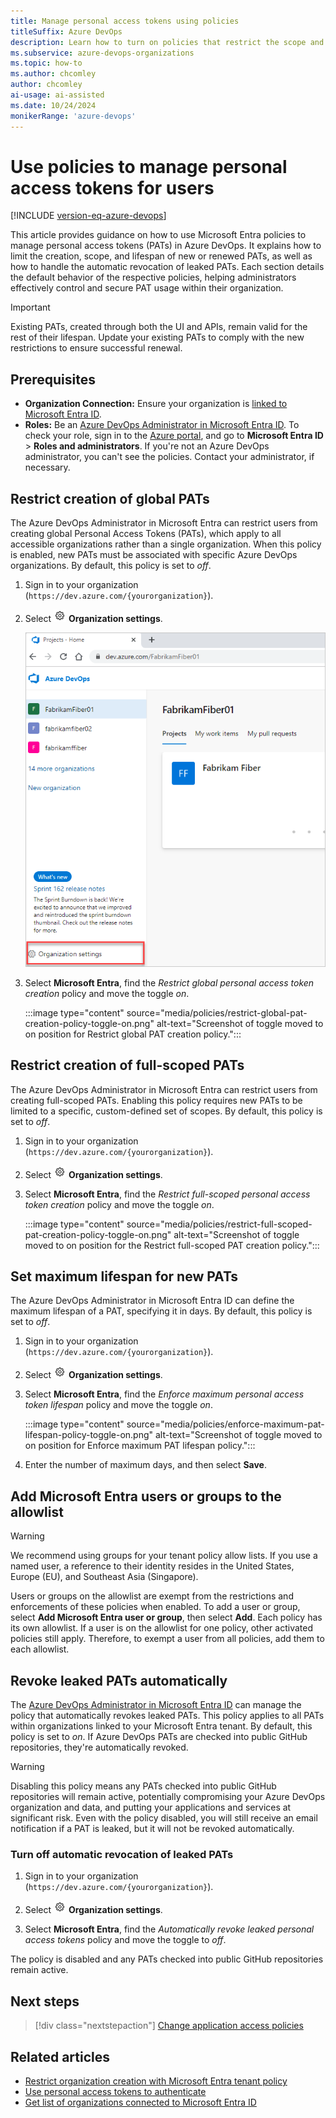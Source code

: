 ```yaml
---
title: Manage personal access tokens using policies
titleSuffix: Azure DevOps
description: Learn how to turn on policies that restrict the scope and lifespan of newly created user PATs, turn off automatic revocation of leaked PATs.
ms.subservice: azure-devops-organizations
ms.topic: how-to
ms.author: chcomley
author: chcomley
ai-usage: ai-assisted
ms.date: 10/24/2024
monikerRange: 'azure-devops'
---
```


# Use policies to manage personal access tokens for users

[!INCLUDE [version-eq-azure-devops](../../includes/version-eq-azure-devops.md)]

This article provides guidance on how to use Microsoft Entra policies to manage personal access tokens (PATs) in Azure DevOps. It explains how to limit the creation, scope, and lifespan of new or renewed PATs, as well as how to handle the automatic revocation of leaked PATs. Each section details the default behavior of the respective policies, helping administrators effectively control and secure PAT usage within their organization.

> [!IMPORTANT]
> Existing PATs, created through both the UI and APIs, remain valid for the rest of their lifespan. Update your existing PATs to comply with the new restrictions to ensure successful renewal.

## Prerequisites

- **Organization Connection:** Ensure your organization is [linked to Microsoft Entra ID](connect-organization-to-azure-ad.md).
- **Roles:** Be an [Azure DevOps Administrator in Microsoft Entra ID](/azure/active-directory/roles/permissions-reference). To check your role, sign in to the [Azure portal](https://ms.portal.azure.com/#home), and go to **Microsoft Entra ID** > **Roles and administrators**. If you're not an Azure DevOps administrator, you can't see the policies. Contact your administrator, if necessary.

## Restrict creation of global PATs

The Azure DevOps Administrator in Microsoft Entra can restrict users from creating global Personal Access Tokens (PATs), which apply to all accessible organizations rather than a single organization. When this policy is enabled, new PATs must be associated with specific Azure DevOps organizations. By default, this policy is set to *off*.

1. Sign in to your organization (```https://dev.azure.com/{yourorganization}```).

2. Select ![gear icon](../../media/icons/gear-icon.png) **Organization settings**.

   ![Screenshot showing Choose the gear icon, Organization settings.](../../media/settings/open-admin-settings-vert.png)

3. Select **Microsoft Entra**, find the *Restrict global personal access token creation* policy and move the toggle *on*.

   :::image type="content" source="media/policies/restrict-global-pat-creation-policy-toggle-on.png" alt-text="Screenshot of toggle moved to on position for Restrict global PAT creation policy.":::

## Restrict creation of full-scoped PATs

The Azure DevOps Administrator in Microsoft Entra can restrict users from creating full-scoped PATs. Enabling this policy requires new PATs to be limited to a specific, custom-defined set of scopes. By default, this policy is set to *off*.

1. Sign in to your organization (```https://dev.azure.com/{yourorganization}```).

2. Select ![gear icon](../../media/icons/gear-icon.png) **Organization settings**.

3. Select **Microsoft Entra**, find the *Restrict full-scoped personal access token creation* policy and move the toggle *on*.

   :::image type="content" source="media/policies/restrict-full-scoped-pat-creation-policy-toggle-on.png" alt-text="Screenshot of toggle moved to on position for the Restrict full-scoped PAT creation policy.":::

## Set maximum lifespan for new PATs

The Azure DevOps Administrator in Microsoft Entra ID can define the maximum lifespan of a PAT, specifying it in days. By default, this policy is set to *off*.

1. Sign in to your organization (```https://dev.azure.com/{yourorganization}```).

2. Select ![gear icon](../../media/icons/gear-icon.png) **Organization settings**.

3. Select **Microsoft Entra**, find the *Enforce maximum personal access token lifespan* policy and move the toggle *on*.

   :::image type="content" source="media/policies/enforce-maximum-pat-lifespan-policy-toggle-on.png" alt-text="Screenshot of toggle moved to on position for Enforce maximum PAT lifespan policy.":::

4. Enter the number of maximum days, and then select **Save**.

<a name='add-azure-ad-users-or-groups-to-the-allowlist'></a>

## Add Microsoft Entra users or groups to the allowlist

> [!WARNING]
> We recommend using groups for your tenant policy allow lists. If you use a named user, a reference to their identity resides in the United States, Europe (EU), and Southeast Asia (Singapore).

Users or groups on the allowlist are exempt from the restrictions and enforcements of these policies when enabled. To add a user or group, select **Add Microsoft Entra user or group**, then select **Add**. Each policy has its own allowlist. If a user is on the allowlist for one policy, other activated policies still apply. Therefore, to exempt a user from all policies, add them to each allowlist.

## Revoke leaked PATs automatically

The [Azure DevOps Administrator in Microsoft Entra ID](azure-ad-tenant-policy-restrict-org-creation.md#prerequisites) can manage the policy that automatically revokes leaked PATs. This policy applies to all PATs within organizations linked to your Microsoft Entra tenant. By default, this policy is set to *on*. If Azure DevOps PATs are checked into public GitHub repositories, they're automatically revoked.

> [!WARNING]
> Disabling this policy means any PATs checked into public GitHub repositories will remain active, potentially compromising your Azure DevOps organization and data, and putting your applications and services at significant risk. Even with the policy disabled, you will still receive an email notification if a PAT is leaked, but it will not be revoked automatically.

### Turn off automatic revocation of leaked PATs

1. Sign in to your organization (```https://dev.azure.com/{yourorganization}```).

2. Select ![gear icon](../../media/icons/gear-icon.png) **Organization settings**.

3. Select **Microsoft Entra**, find the *Automatically revoke leaked personal access tokens* policy and move the toggle to *off*.

The policy is disabled and any PATs checked into public GitHub repositories remain active.

## Next steps

> [!div class="nextstepaction"]
> [Change application access policies](change-application-access-policies.md)

## Related articles

- [Restrict organization creation with Microsoft Entra tenant policy](azure-ad-tenant-policy-restrict-org-creation.md)
- [Use personal access tokens to authenticate](use-personal-access-tokens-to-authenticate.md)
- [Get list of organizations connected to Microsoft Entra ID](get-list-of-organizations-connected-to-azure-active-directory.md)
